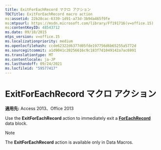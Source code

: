 ```yaml
---
title: ExitForEachRecord マクロ アクション
TOCTitle: ExitForEachRecord macro action
ms:assetid: 22b28cac-6339-1d91-a73d-3b9da465f9fe
ms:mtpsurl: https://msdn.microsoft.com/library/Ff191716(v=office.15)
ms:contentKeyID: 48543712
ms.date: 09/18/2015
mtps_version: v=office.15
ms.localizationpriority: medium
ms.openlocfilehash: ccde62322d6377d05fde197756d6b65255a5772d
ms.sourcegitcommit: a1d9041c20256616c9c183f7d1049142a7ac6991
ms.translationtype: MT
ms.contentlocale: ja-JP
ms.lasthandoff: 09/24/2021
ms.locfileid: "59577417"
---
```

# <a name="exitforeachrecord-macro-action"></a>ExitForEachRecord マクロ アクション


**適用先:** Access 2013、Office 2013

Use the **ExitForEachRecord** action to immediately exit a **[ForEachRecord](foreachrecord-data-block.md)** data block.


> [!NOTE]
> The **ExitForEachRecord** action is available only in Data Macros.


